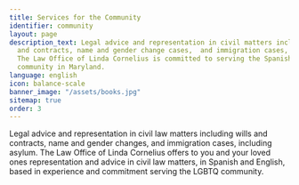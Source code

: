 ```yaml
---
title: Services for the Community
identifier: community
layout: page
description_text: Legal advice and representation in civil matters including wills
  and contracts, name and gender change cases,  and immigration cases, including asylum.
  The Law Office of Linda Cornelius is committed to serving the Spanish speaking LGBTQ
  community in Maryland.
language: english
icon: balance-scale
banner_image: "/assets/books.jpg"
sitemap: true
order: 3
---
```


Legal advice and representation in civil law matters including wills and contracts, name and gender changes, and immigration cases, including asylum. The Law Office of Linda Cornelius offers to you and your loved ones representation and advice in civil law matters, in Spanish and English, based in experience and commitment serving the LGBTQ community.